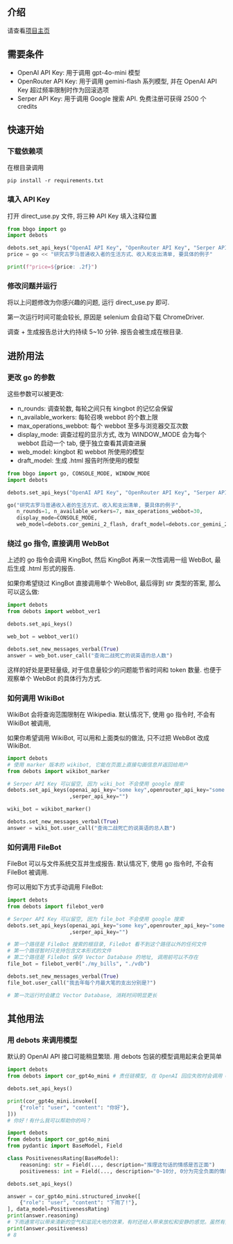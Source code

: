 ## 介绍
请查看[项目主页](https://monlumen.github.io/BotBotGoDisplay)
## 需要条件
- OpenAI API Key: 用于调用 gpt-4o-mini 模型
- OpenRouter API Key: 用于调用 gemini-flash 系列模型, 并在 OpenAI API Key 超过频率限制时作为回滚选项
- Serper API Key: 用于调用 Google 搜索 API. 免费注册可获得 2500 个 credits

## 快速开始
### 下载依赖项
在根目录调用
```
pip install -r requirements.txt
```
### 填入 API Key
打开 direct_use.py 文件, 将三种 API Key 填入注释位置
```python
from bbgo import go
import debots

debots.set_api_keys("OpenAI API Key", "OpenRouter API Key", "Serper API Key") # 填入 API Key
price = go << "研究古罗马普通收入者的生活方式、收入和支出清单, 要具体的例子"

print(f"price=${price: .2f}")
```
### 修改问题并运行
将以上问题修改为你感兴趣的问题, 运行 direct_use.py 即可.

第一次运行时间可能会较长, 原因是 selenium 会自动下载 ChromeDriver.

调查 + 生成报告总计大约持续 5~10 分钟. 报告会被生成在根目录.


## 进阶用法
### 更改 go 的参数
这些参数可以被更改:
- n_rounds: 调查轮数, 每轮之间只有 kingbot 的记忆会保留
- n_available_workers: 每轮召唤 webbot 的个数上限
- max_operations_webbot: 每个 webbot 至多与浏览器交互次数
- display_mode: 调查过程的显示方式, 改为 WINDOW_MODE 会为每个 webbot 启动一个 tab, 便于独立查看其调查进展
- web_model: kingbot 和 webbot 所使用的模型
- draft_model: 生成 .html 报告时所使用的模型

```python
from bbgo import go, CONSOLE_MODE, WINDOW_MODE
import debots

debots.set_api_keys("OpenAI API Key", "OpenRouter API Key", "Serper API Key") # 填入 API Key

go("研究古罗马普通收入者的生活方式、收入和支出清单, 要具体的例子", 
   n_rounds=1, n_available_workers=7, max_operations_webbot=30, 
   display_mode=CONSOLE_MODE, 
   web_model=debots.cor_gemini_2_flash, draft_model=debots.cor_gemini_2_flash)
```
### 绕过 go 指令, 直接调用 WebBot
上述的 go 指令会调用 KingBot, 然后 KingBot 再来一次性调用一组 WebBot, 最后生成 .html 形式的报告.

如果你希望绕过 KingBot 直接调用单个 WebBot, 最后得到 str 类型的答案, 那么可以这么做:
```python
import debots
from debots import webbot_ver1

debots.set_api_keys()

web_bot = webbot_ver1()

debots.set_new_messages_verbal(True)
answer = web_bot.user_call("查询二战死亡的说英语的总人数")
```
这样的好处是更轻量级, 对于信息量较少的问题能节省时间和 token 数量. 也便于观察单个 WebBot 的具体行为方式.
### 如何调用 WikiBot
WikiBot 会将查询范围限制在 Wikipedia. 
默认情况下, 使用 go 指令时, 不会有 WikiBot 被调用,

如果你希望调用 WikiBot, 可以用和上面类似的做法, 只不过把 WebBot 改成 WikiBot.
```python
import debots
# 使用 marker 版本的 wikibot, 它能在页面上直接勾画信息并返回给用户
from debots import wikibot_marker

# Serper API Key 可以留空, 因为 wiki_bot 不会使用 google 搜索
debots.set_api_keys(openai_api_key="some key",openrouter_api_key="some key"
                    ,serper_api_key="")

wiki_bot = wikibot_marker()  

debots.set_new_messages_verbal(True)
answer = wiki_bot.user_call("查询二战死亡的说英语的总人数")
```

### 如何调用 FileBot
FileBot 可以与文件系统交互并生成报告. 默认情况下, 使用 go 指令时, 不会有 FileBot 被调用.

你可以用如下方式手动调用 FileBot:
```python
import debots
from debots import filebot_ver0

# Serper API Key 可以留空, 因为 file_bot 不会使用 google 搜索
debots.set_api_keys(openai_api_key="some key",openrouter_api_key="some key"
                    ,serper_api_key="")

# 第一个路径是 FileBot 搜索的根目录, FileBot 看不到这个路径以外的任何文件
# 第一个路径暂时只支持包含文本形式的文件
# 第二个路径是 FileBot 保存 Vector Database 的地址, 调用前可以不存在
file_bot = filebot_ver0("./my_bills", "./vdb")

debots.set_new_messages_verbal(True)
file_bot.user_call("我去年每个月最大笔的支出分别是?")

# 第一次运行时会建立 Vector Database, 消耗时间明显更长
```

## 其他用法
### 用 debots 来调用模型
默认的 OpenAI API 接口可能稍显繁琐. 用 debots 包装的模型调用起来会更简单
```python
import debots
from debots import cor_gpt4o_mini # 责任链模型, 在 OpenAI 回应失败时会调用 OpenRouter 

debots.set_api_keys()

print(cor_gpt4o_mini.invoke([
    {"role": "user", "content": "你好"},
]))
# 你好！有什么我可以帮助你的吗？
```
```python
import debots
from debots import cor_gpt4o_mini
from pydantic import BaseModel, Field

class PositivenessRating(BaseModel):
    reasoning: str = Field(..., description="推理这句话的情感是否正面")
    positiveness: int = Field(..., description="0~10分, 0分为完全负面的情感, 10分为完全正面的情感, 5分为中立的情感")

debots.set_api_keys()

answer = cor_gpt4o_mini.structured_invoke([
    {"role": "user", "content": "下雨了!"},
], data_model=PositivenessRating)
print(answer.reasoning)
# 下雨通常可以带来清新的空气和滋润大地的效果，有时还给人带来放松和安静的感觉。虽然有些人可能会觉得下雨带来不便，但总体上可以认为雨水是自然循环的重要一环，利于生态和植物的生长。因此，我给这句描述的积极性评分为8分。
print(answer.positiveness)
# 8
```
